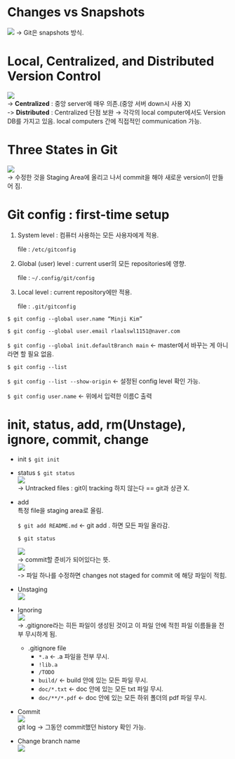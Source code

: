 # Changes vs Snapshots
![](images/Git1/image.png)
-> Git은 snapshots 방식.
# Local, Centralized, and Distributed Version Control
![](images/Git1/image(1).png) <br>
-> **Centralized** : 중앙 server에 매우 의존.(중앙 서버 down시 사용 X)<br>
-> **Distributed** : Centralized 단점 보완 → 각각의 local computer에서도 Version DB를 가지고 있음. local computers 간에 직접적인 communication 가능.<br>
# Three States in Git
![](images/Git1/image(2).png)<br>
→ 수정한 것을 Staging Area에 올리고 나서 commit을 해야 새로운 version이 만들어 짐.
# Git config : first-time setup
1. System level : 컴퓨터 사용하는 모든 사용자에게 적용.
    
    file : `/etc/gitconfig`
    
2. Global (user) level : current user의 모든 repositories에 영향.
    
    file : `~/.config/git/config`
    
3. Local level : current repository에만 적용.
    
    file : `.git/gitconfig`
    

`$ git config --global user.name “Minji Kim”`

`$ git config --global user.email rlaalswl1151@naver.com`

`$ git config --global init.defaultBranch main` ← master에서 바꾸는 게 아니라면 할 필요 없음.

`$ git config --list`

`$ git config --list --show-origin` ← 설정된 config level 확인 가능.

`$ git config user.name` ← 위에서 입력한 이름C 출력

# init, status, add, rm(Unstage), ignore, commit, change
- init `$ git init`<br>
- status `$ git status`<br>
  ![](images/Git1/image(3).png)<br>
  → Untracked files : git이 tracking 하지 않는다 == git과 상관 X.<br>
- add<br>
  특정 file을 staging area로 올림.<br>

  `$ git add README.md` ← git add . 하면 모든 파일 올라감.

  `$ git status`

  ![](images/Git1/image(4).png)<br>
  → commit할 준비가 되어있다는 뜻.<br>
  ![](images/Git1/image_nano.png)<br>
  ->  파일 하나를 수정하면 changes not staged for commit 에 해당 파일이 적힘.<br>

- Unstaging<br>
  ![](images/Git1/image(5).png)<br>
- Ignoring<br>
  ![](images/Git1/image(6).png)<br>
  → .gitignore라는 히든 파일이 생성된 것이고 이 파일 안에 적힌 파일 이름들을 전부 무시하게 됨.<br>
  - .gitignore file<br>
       - `*.a` ← .a 파일을 전부 무시.
      - `!lib.a`
      - `/TODO`
      - `build/` ← build 안에 있는 모든 파일 무시.
      - `doc/*.txt` ← doc 안에 있는 모든 txt 파일 무시.
      - `doc/**/*.pdf` ← doc 안에 있는 모든 하위 폴더의 pdf 파일 무시.
- Commit<br>
  ![](images/Git1/image(7).png)<br>
  git log → 그동안 commit했던 history 확인 가능.<br>
- Change branch name<br>
  ![](images/Git1/image(8).png)<br>


